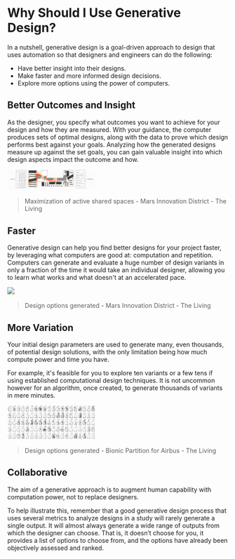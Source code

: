 # Why Should I Use Generative Design?

In a nutshell, generative design is a goal-driven approach to design that uses automation so that designers and engineers can do the following:

* Have better insight into their designs.
* Make faster and more informed design decisions. 
* Explore more options using the power of computers.

## Better Outcomes and Insight

As the designer, you specify what outcomes you want to achieve for your design and how they are measured. With your guidance, the computer produces sets of optimal designs, along with the data to prove which design performs best against your goals. Analyzing how the generated designs measure up against the set goals, you can gain valuable insight into which design aspects impact the outcome and how.

<img src="../../assets/intro/whyusegen1.gif" style="width:200px;"/>

> Maximization of active shared spaces - Mars Innovation District - The Living

## Faster

Generative design can help you find better designs for your project faster, by leveraging what computers are good at: computation and repetition. Computers can generate and evaluate a huge number of design variants in only a fraction of the time it would take an individual designer, allowing you to learn what works and what doesn't at an accelerated pace.

<img src="../../assets/intro/whyusegen2.gif" style="width:200px;"/>

> Design options generated - Mars Innovation District - The Living

## More Variation

Your initial design parameters are used to generate many, even thousands, of potential design solutions, with the only limitation being how much compute power and time you have.

For example, it's feasible for you to explore ten variants or a few tens if using established computational design techniques. It is not uncommon however for an algorithm, once created, to generate thousands of variants in mere minutes.

<img src="../../assets/intro/whyusegen3.gif" style="width:200px;"/>

>Design options generated - Bionic Partition for Airbus - The Living

## Collaborative

The aim of a generative approach is to augment human capability with computation power, not to replace designers.

To help illustrate this, remember that a good generative design process that uses several metrics to analyze designs in a study will rarely generate a single output. It  will almost always generate a wide range of outputs from which the designer can choose. That is, it doesn’t choose for you, it provides a list of options to choose from, and the options have already been objectively assessed and ranked.
